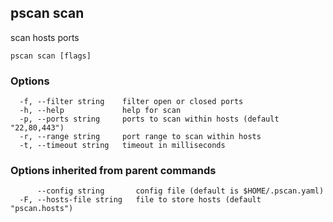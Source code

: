 ## pscan scan

scan hosts ports

```
pscan scan [flags]
```

### Options

```
  -f, --filter string    filter open or closed ports
  -h, --help             help for scan
  -p, --ports string     ports to scan within hosts (default "22,80,443")
  -r, --range string     port range to scan within hosts
  -t, --timeout string   timeout in milliseconds
```

### Options inherited from parent commands

```
      --config string       config file (default is $HOME/.pscan.yaml)
  -F, --hosts-file string   file to store hosts (default "pscan.hosts")
```
